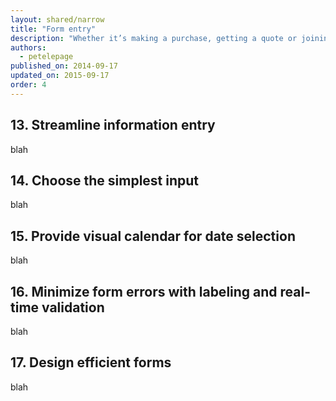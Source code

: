 ```yaml
---
layout: shared/narrow
title: "Form entry"
description: "Whether it’s making a purchase, getting a quote or joining an email list, your user’s conversion experience should be as seamless as possible."
authors:
  - petelepage
published_on: 2014-09-17
updated_on: 2015-09-17
order: 4
---
```


## 13. Streamline information entry

blah

## 14. Choose the simplest input

blah

## 15. Provide visual calendar for date selection

blah

## 16. Minimize form errors with labeling and real-time validation

blah

## 17. Design efficient forms

blah

